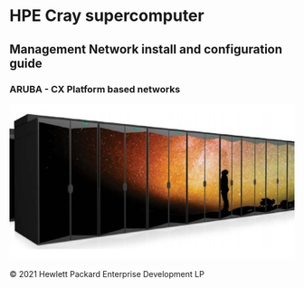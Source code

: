 # HPE Cray supercomputer

## Management Network install and configuration guide

### ARUBA - CX Platform based networks

![](../img/intro.png)

© 2021 Hewlett Packard Enterprise Development LP


